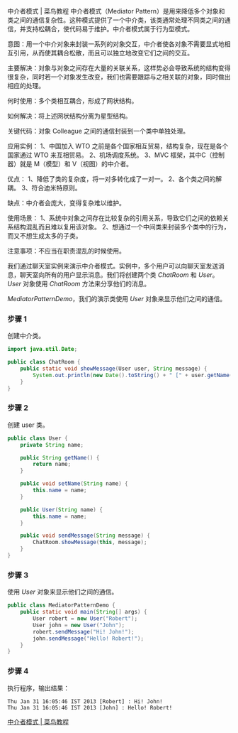 中介者模式 | 菜鸟教程
中介者模式（Mediator Pattern）是用来降低多个对象和类之间的通信复杂性。这种模式提供了一个中介类，该类通常处理不同类之间的通信，并支持松耦合，使代码易于维护。中介者模式属于行为型模式。

意图：用一个中介对象来封装一系列的对象交互，中介者使各对象不需要显式地相互引用，从而使其耦合松散，而且可以独立地改变它们之间的交互。

主要解决：对象与对象之间存在大量的关联关系，这样势必会导致系统的结构变得很复杂，同时若一个对象发生改变，我们也需要跟踪与之相关联的对象，同时做出相应的处理。

何时使用：多个类相互耦合，形成了网状结构。

如何解决：将上述网状结构分离为星型结构。

关键代码：对象 Colleague 之间的通信封装到一个类中单独处理。

应用实例： 1、中国加入 WTO 之前是各个国家相互贸易，结构复杂，现在是各个国家通过 WTO 来互相贸易。 2、机场调度系统。 3、MVC
框架，其中C（控制器）就是 M（模型）和 V（视图）的中介者。

优点： 1、降低了类的复杂度，将一对多转化成了一对一。 2、各个类之间的解耦。 3、符合迪米特原则。

缺点：中介者会庞大，变得复杂难以维护。

使用场景： 1、系统中对象之间存在比较复杂的引用关系，导致它们之间的依赖关系结构混乱而且难以复用该对象。
2、想通过一个中间类来封装多个类中的行为，而又不想生成太多的子类。

注意事项：不应当在职责混乱的时候使用。

我们通过聊天室实例来演示中介者模式。实例中，多个用户可以向聊天室发送消息，聊天室向所有的用户显示消息。我们将创建两个类
*ChatRoom* 和 *User*。*User* 对象使用 *ChatRoom* 方法来分享他们的消息。

*MediatorPatternDemo*，我们的演示类使用 *User* 对象来显示他们之间的通信。

### 步骤 1

创建中介类。

```java
import java.util.Date;

public class ChatRoom {
    public static void showMessage(User user, String message) {
        System.out.println(new Date().toString() + " [" + user.getName() + "] : " + message);
    }
}
```

### 步骤 2

创建 user 类。

```java
public class User {
    private String name;

    public String getName() {
        return name;
    }

    public void setName(String name) {
        this.name = name;
    }

    public User(String name) {
        this.name = name;
    }

    public void sendMessage(String message) {
        ChatRoom.showMessage(this, message);
    }
}
```

### 步骤 3

使用 *User* 对象来显示他们之间的通信。

```java
public class MediatorPatternDemo {
    public static void main(String[] args) {
        User robert = new User("Robert");
        User john = new User("John");
        robert.sendMessage("Hi! John!");
        john.sendMessage("Hello! Robert!");
    }
}
```

### 步骤 4

执行程序，输出结果：

```
Thu Jan 31 16:05:46 IST 2013 [Robert] : Hi! John!
Thu Jan 31 16:05:46 IST 2013 [John] : Hello! Robert!
```

[中介者模式 | 菜鸟教程](https://www.runoob.com/design-pattern/mediator-pattern.html)